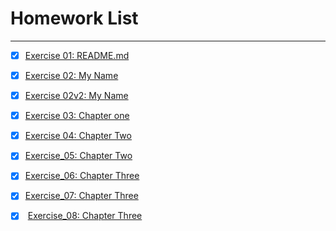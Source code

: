 # Homework List
******
- [x]  [Exercise 01: README.md][1]
- [x]  [Exercise 02: My Name][2]
- [x]  [Exercise 02v2: My Name][3]
- [x]  [Exercise 03: Chapter one][4]
- [x]  [Exercise 04: Chapter Two][5]
- [x]  [Exercise_05: Chapter Two][6]
- [x]  [Exercise_06: Chapter Three][7]
- [x]  [Exercise_07: Chapter Three][8]
- [x]  [Exercise_08: Chapter Three][9]



[1]: https://github.com/ARETHUSAl/compuational_physics_2015301580187/blob/master/README.md/
[2]: https://github.com/ARETHUSAl/compuational_physics_2015301580187/tree/master/Exercise_02
[3]: https://github.com/ARETHUSAl/compuational_physics_N2015301580187/tree/master/Exercise_02V2
[4]: https://github.com/ARETHUSAl/compuational_physics_N2015301580187/tree/master/Exercise_03
[5]: https://github.com/ARETHUSAl/compuational_physics_N2015301580187/tree/master/Exercise_04
[6]: https://github.com/ARETHUSAl/compuational_physics_N2015301580187/tree/master/Exercise_05
[7]: https://github.com/ARETHUSAl/compuational_physics_N2015301580187/tree/master/Exercise_06
[8]: https://github.com/ARETHUSAl/compuational_physics_N2015301580187/tree/master/Exercise_07
[9]: https://www.zybuluo.com/574718927/note/946748

